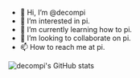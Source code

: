 - 👋 Hi, I’m @decompi
- 👀 I’m interested in pi.
- 🌱 I’m currently learning how to pi.
- 💞️ I’m looking to collaborate on pi.
- 📫 How to reach me at pi.

![decompi's GitHub stats](https://github-readme-stats.vercel.app/api?username=decompi&show_icons=true&theme=tokyonight)
